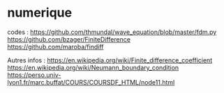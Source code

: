 # numerique

codes :
https://github.com/thmundal/wave_equation/blob/master/fdm.py
https://github.com/bzager/FiniteDifference
https://github.com/maroba/findiff

Autres infos :
https://en.wikipedia.org/wiki/Finite_difference_coefficient
https://en.wikipedia.org/wiki/Neumann_boundary_condition
https://perso.univ-lyon1.fr/marc.buffat/COURS/COURSDF_HTML/node11.html
